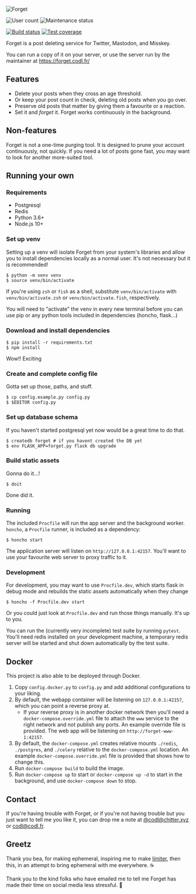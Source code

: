 ![Forget](assets/promo.gif)

![User count](https://forget.codl.fr/api/badge/users)
![Maintenance status](https://img.shields.io/maintenance/yes/2022.svg)

[![Build status](https://img.shields.io/travis/codl/forget.svg)](https://travis-ci.org/codl/forget/)
[![Test coverage](https://img.shields.io/codecov/c/github/codl/forget.svg)](https://codecov.io/gh/codl/forget)

Forget is a post deleting service for Twitter, Mastodon, and Misskey.

You can run a copy of it on your server, or use the server run by the
maintainer at <https://forget.codl.fr/>


## Features

  * Delete your posts when they cross an age threshold.
  * Or keep your post count in check, deleting old posts when you go over.
  * Preserve old posts that matter by giving them a favourite or a reaction.
  * Set it and <i>forget</i> it. Forget works continuously in the background.

## Non-features

Forget is not a one-time purging tool. It is designed to prune your account
continuously, not quickly. If you need a lot of posts gone fast, you may want
to look for another more-suited tool.

## Running your own

### Requirements

* Postgresql
* Redis
* Python 3.6+
* Node.js 10+


### Set up venv

Setting up a venv will isolate Forget from your system's libraries and allow you to install
dependencies locally as a normal user. It's not necessary but it is recommended!

```
$ python -m venv venv
$ source venv/bin/activate
```

If you're using `zsh` or `fish` as a shell, substitute `venv/bin/activate` with
`venv/bin/activate.zsh` or `venv/bin/activate.fish`, respectively.

You will need to "activate" the venv in every new terminal before you can use
pip or any python tools included in dependencies (honcho, flask...)

### Download and install dependencies

```
$ pip install -r requirements.txt
$ npm install
```

Wow!! Exciting

### Create and complete config file

Gotta set up those, paths, and stuff.

```
$ cp config.example.py config.py
$ $EDITOR config.py
```

### Set up database schema

If you haven't started postgresql yet now would be a great time to do that.

```
$ createdb forget # if you havent created the DB yet
$ env FLASK_APP=forget.py flask db upgrade
```

### Build static assets

Gonna do it...!

```
$ doit
```

Done did it.

### Running

The included `Procfile` will run the app server and the background worker.
`honcho`, a `Procfile` runner, is included as a dependency:

```
$ honcho start
```

The application server will listen on `http://127.0.0.1:42157`.
You'll want to use your favourite web server to proxy traffic to it.

### Development

For development, you may want to use `Procfile.dev`, which starts flask in
debug mode and rebuilds the static assets automatically when they change

```
$ honcho -f Procfile.dev start
```

Or you could just look at `Procfile.dev` and run those things manually. It's up
to you.

You can run the (currently very incomplete) test suite by running `pytest`.
You'll need redis installed on your development machine, a temporary redis
server will be started and shut down automatically by the test suite.

## Docker

This project is also able to be deployed through Docker.

1. Copy `config.docker.py` to `config.py` and add additional configurations to
   your liking.
1. By default, the webapp container will be listening on `127.0.0.1:42157`,
   which you can point a reverse proxy at.
   * If your reverse proxy is in another docker network then you'll need a
     `docker-compose.override.yml` file to attach the `www` service to the
     right network and not publish any ports. An example override file is
     provided. The web app will be listening on `http://forget-www-1:42157`.
1. By default, the `docker-compose.yml` creates relative mounts `./redis`,
   `./postgres`, and `./celery` relative to the `docker-compose.yml` location.
   An example `docker-compose.override.yml` file is provided that shows how to
   change this.
1. Run `docker-compose build` to build the image.
1. Run `docker-compose up` to start or `docker-compose up -d` to start in the
   background, and use `docker-compose down` to stop.

## Contact

If you're having trouble with Forget, or if you're not having trouble but you
just want to tell me you like it, you can drop me a note at
[@codl@chitter.xyz](https://chitter.xyz/@codl) or
[codl@codl.fr](mailto:codl@codl.fr).

## Greetz

Thank you bea, for making ephemeral, inspiring me to make [limiter][], then this,
in an attempt to bring ephemeral with me everywhere. ☕

[limiter]: https://github.com/codl/limiter

Thank you to the kind folks who have emailed me to tell me Forget has made their
time on social media less stressful. 🌻
